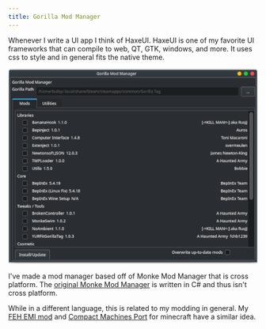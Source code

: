 ```yaml
---
title: Gorilla Mod Manager
---
```

Whenever I write a UI app I think of HaxeUI. HaxeUI is one of my favorite UI frameworks that can compile to
web, QT, GTK, windows, and more. It uses css to style and in general fits the native theme.

![GMM Image](assets/linuxmonke.png)

I've made a mod manager based off of Monke Mod Manager that is cross platform. 
The [original Monke Mod Manager](https://github.com/DeadlyKitten/MonkeModManager) is 
written in C# and thus isn't cross platform.

While in a different language, this is related to my modding in general. My [FEH EMI mod](feh.html) and 
[Compact Machines Port](cm.html) for minecraft have a similar idea.

